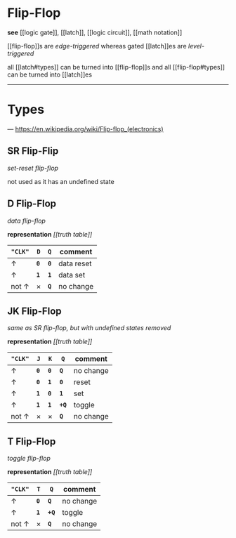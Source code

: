 # Flip-Flop

**see** [[logic gate]], [[latch]], [[logic circuit]], [[math notation]]

[[flip-flop]]s are _edge-triggered_ whereas gated [[latch]]es are _level-triggered_

all [[latch#types]] can be turned into [[flip-flop]]s and all [[flip-flop#types]] can be turned into [[latch]]es

---

# Types

&mdash; <https://en.wikipedia.org/wiki/Flip-flop_(electronics)>

## SR Flip-Flip

_set-reset flip-flop_

not used as it has an undefined state

## D Flip-Flop

_data flip-flop_

**representation** _[[truth table]]_

| **`"CLK"`** | **`D`** | **`Q`** | comment    |
| ----------- | ------- | ------- | ---------- |
| &uarr;      | **`0`** | **`0`** | data reset |
| &uarr;      | **`1`** | **`1`** | data set   |
| not &uarr;  | &times; | **`Q`** | no change  |

## JK Flip-Flop

_same as SR flip-flop, but with undefined states removed_

**representation** _[[truth table]]_

| **`"CLK"`** | **`J`** | **`K`** | **`Q`**  | comment   |
| ----------- | ------- | ------- | -------- | --------- |
| &uarr;      | **`0`** | **`0`** | **`Q`**  | no change |
| &uarr;      | **`0`** | **`1`** | **`0`**  | reset     |
| &uarr;      | **`1`** | **`0`** | **`1`**  | set       |
| &uarr;      | **`1`** | **`1`** | **`+Q`** | toggle    |
| not &uarr;  | &times; | &times; | **`Q`**  | no change |

## T Flip-Flop

_toggle flip-flop_

**representation** _[[truth table]]_

| **`"CLK"`** | **`T`** | **`Q`**  | comment   |
| ----------- | ------- | -------- | --------- |
| &uarr;      | **`0`** | **`Q`**  | no change |
| &uarr;      | **`1`** | **`+Q`** | toggle    |
| not &uarr;  | &times; | **`Q`**  | no change |
